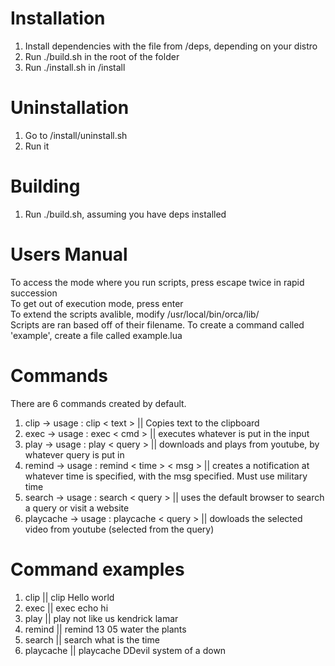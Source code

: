 # Installation 
1. Install dependencies with the file from /deps, depending on your distro
2. Run ./build.sh in the root of the folder 
3. Run ./install.sh in /install

# Uninstallation 
1. Go to /install/uninstall.sh
2. Run it

# Building 
1. Run ./build.sh, assuming you have deps installed 

# Users Manual
To access the mode where you run scripts, press escape twice in rapid succession     
To get out of execution mode, press enter      
To extend the scripts avalible, modify /usr/local/bin/orca/lib/   
Scripts are ran based off of their filename. To create a command called 'example', create a file called example.lua   

# Commands
There are 6 commands created by default.    
1. clip -> usage : clip < text > || Copies text to the clipboard
2. exec -> usage : exec < cmd > || executes whatever is put in the input 
3. play -> usage : play < query > || downloads and plays from youtube, by whatever query is put in
4. remind -> usage : remind < time > < msg > || creates a notification at whatever time is specified, with the msg specified. Must use military time    
5. search -> usage : search < query > || uses the default browser to search a query or visit a website
6. playcache -> usage : playcache < query > || dowloads the selected video from youtube (selected from the query)

# Command examples 
1. clip || clip Hello world
2. exec || exec echo hi
3. play || play not like us kendrick lamar 
4. remind || remind 13 05 water the plants
5. search || search what is the time    
6. playcache || playcache DDevil system of a down